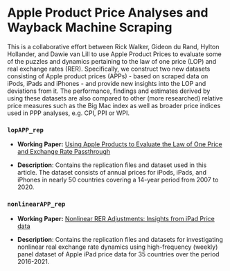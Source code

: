 # Apple Product Price Analyses and Wayback Machine Scraping

This is a collaborative effort between Rick Walker, Gideon du Rand, Hylton Hollander, and Dawie van Lill to use Apple Product Prices to evaluate some of the puzzles and dynamics pertaining to the law of one price (LOP) and real exchange rates (RER). Specifically, we construct two new datasets consisting of Apple product prices (APPs) - based on scraped data on iPods, iPads and iPhones - and provide new insights into the LOP and deviations from it. The performance, findings and estimates derived by using these datasets are also compared to other (more researched) relative price measures such as the Big Mac index as well as broader price indices used in PPP analyses, e.g. CPI, PPI or WPI. 

### `lopAPP_rep`

- **Working Paper:**  [Using Apple Products to Evaluate the Law of One Price and Exchange Rate Passthrough](https://doi.org/10.71587/k05tmc37)

- **Description**: Contains the replication files and dataset used in this article. The dataset consists of annual prices for iPods, iPads, and iPhones in nearly 50 countries covering a 14-year period from 2007 to 2020.

### `nonlinearAPP_rep`

- **Working Paper:**  [Nonlinear RER Adjustments: Insights from iPad Price data](https://doi.org/10.71587/zq2kyx44)

- **Description**: Contains the replication files and datasets for investigating nonlinear real exchange rate dynamics using high-frequency (weekly) panel dataset of Apple iPad price data for 35 countries over the period 2016-2021.
